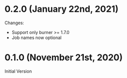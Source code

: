 # 0.2.0 (January 22nd, 2021)

Changes:

* Support only burner >= 1.7.0
* Job names now optional
# 0.1.0 (November 21st, 2020)

Initial Version
